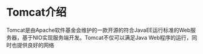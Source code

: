 # Tomcat介绍

​	Tomcat是由Apache软件基金会维护的一款开源的符合JavaEE运行标准的Web服务器，基于NIO实现服务端开发。Tomcat不仅可以满足Java Web程序的运行，同时也提供良好的网络